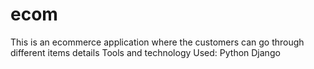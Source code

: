 # ecom
This is an ecommerce application where the customers can go through different items details 
Tools and technology Used: Python Django 
